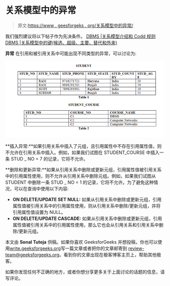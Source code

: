 # 关系模型中的异常

> 原文:[https://www . geesforgeks . org/关系模型中的异常/](https://www.geeksforgeeks.org/anomalies-in-relational-model/)

我们强烈建议将以下帖子作为先决条件。
[DBMS |关系模型介绍和 Codd 规则](https://www.geeksforgeeks.org/introduction-of-relational-model-and-codd-rules-in-dbms/)
[DBMS |关系模型中的键(候选、超级、主要、替代和外来)](https://www.geeksforgeeks.org/types-of-keys-in-relational-model-candidate-super-primary-alternate-and-foreign/)

**异常**
在引用和被引用关系中可能出现不同类型的异常，可以讨论为:

[![image](img/997ee46433bdacefb3606f6eb0fafe3d.png)](https://media.geeksforgeeks.org/wp-content/uploads/image7.png)

**插入异常:**如果引用关系中插入了元组，且引用属性中不存在引用属性值，则不允许在引用关系中插入。例如，如果我们试图在 STUDENT_COURSE 中插入一条 STUD _ NO = 7 的记录，它将不允许。

**删除和更新异常:**如果从引用关系中删除或更新元组，引用属性值被引用关系中的引用属性使用，则不允许从引用关系中删除元组。例如，如果我们试图从 STUDENT 中删除一条 STUD _ NO = 1 的记录，它将不允许。为了避免这种情况，可以在查询中使用以下内容:

*   **ON DELETE/UPDATE SET NULL:** 如果从引用关系中删除或更新元组，引用属性值被引用关系中的引用属性使用，则从引用关系中删除/更新元组，并将引用属性值设置为 NULL。
*   **ON DELETE/UPDATE CASCADE:** 如果从引用关系中删除或更新元组，引用属性值被引用关系中的引用属性使用，那么它也会从引用关系和引用关系中删除/更新元组。

本文由 **Sonal Tuteja** 供稿。如果你喜欢 GeeksforGeeks 并想投稿，你也可以使用[write.geeksforgeeks.org](https://write.geeksforgeeks.org)写一篇文章或者把你的文章邮寄到 review-team@geeksforgeeks.org。看到你的文章出现在极客博客主页上，帮助其他极客。

如果你发现任何不正确的地方，或者你想分享更多关于上面讨论的话题的信息，请写评论。